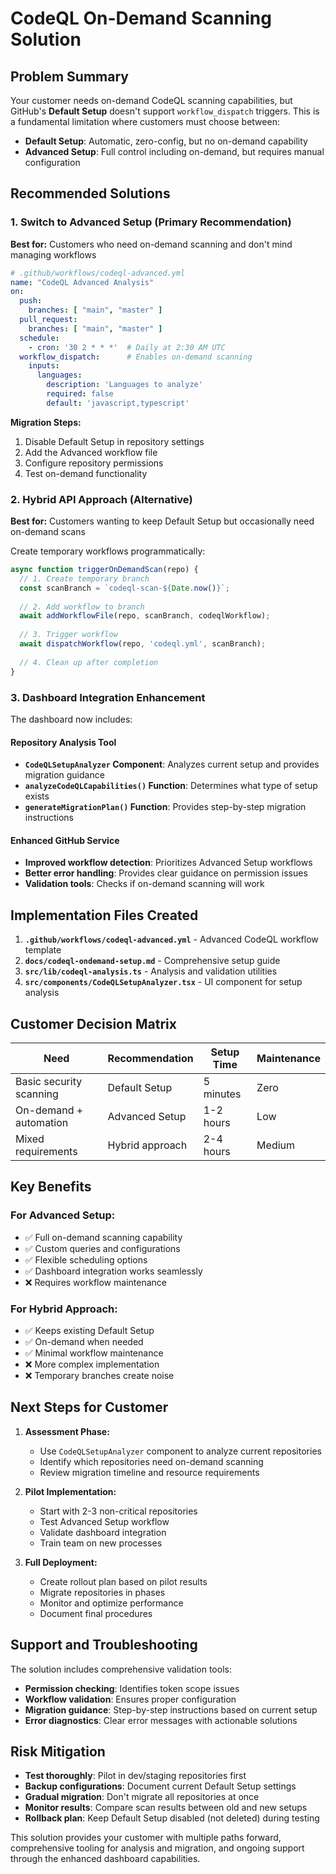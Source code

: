 # CodeQL On-Demand Scanning Solution

## Problem Summary

Your customer needs on-demand CodeQL scanning capabilities, but GitHub's **Default Setup** doesn't support `workflow_dispatch` triggers. This is a fundamental limitation where customers must choose between:

- **Default Setup**: Automatic, zero-config, but no on-demand capability
- **Advanced Setup**: Full control including on-demand, but requires manual configuration

## Recommended Solutions

### 1. Switch to Advanced Setup (Primary Recommendation)

**Best for:** Customers who need on-demand scanning and don't mind managing workflows

```yaml
# .github/workflows/codeql-advanced.yml
name: "CodeQL Advanced Analysis"
on:
  push:
    branches: [ "main", "master" ]
  pull_request:
    branches: [ "main", "master" ]
  schedule:
    - cron: '30 2 * * *'  # Daily at 2:30 AM UTC
  workflow_dispatch:      # Enables on-demand scanning
    inputs:
      languages:
        description: 'Languages to analyze'
        required: false
        default: 'javascript,typescript'
```

**Migration Steps:**
1. Disable Default Setup in repository settings
2. Add the Advanced workflow file
3. Configure repository permissions
4. Test on-demand functionality

### 2. Hybrid API Approach (Alternative)

**Best for:** Customers wanting to keep Default Setup but occasionally need on-demand scans

Create temporary workflows programmatically:
```javascript
async function triggerOnDemandScan(repo) {
  // 1. Create temporary branch
  const scanBranch = `codeql-scan-${Date.now()}`;
  
  // 2. Add workflow to branch
  await addWorkflowFile(repo, scanBranch, codeqlWorkflow);
  
  // 3. Trigger workflow
  await dispatchWorkflow(repo, 'codeql.yml', scanBranch);
  
  // 4. Clean up after completion
}
```

### 3. Dashboard Integration Enhancement

The dashboard now includes:

#### Repository Analysis Tool
- **`CodeQLSetupAnalyzer` Component**: Analyzes current setup and provides migration guidance
- **`analyzeCodeQLCapabilities()` Function**: Determines what type of setup exists
- **`generateMigrationPlan()` Function**: Provides step-by-step migration instructions

#### Enhanced GitHub Service
- **Improved workflow detection**: Prioritizes Advanced Setup workflows
- **Better error handling**: Provides clear guidance on permission issues
- **Validation tools**: Checks if on-demand scanning will work

## Implementation Files Created

1. **`.github/workflows/codeql-advanced.yml`** - Advanced CodeQL workflow template
2. **`docs/codeql-ondemand-setup.md`** - Comprehensive setup guide  
3. **`src/lib/codeql-analysis.ts`** - Analysis and validation utilities
4. **`src/components/CodeQLSetupAnalyzer.tsx`** - UI component for setup analysis

## Customer Decision Matrix

| Need | Recommendation | Setup Time | Maintenance |
|------|----------------|------------|-------------|
| Basic security scanning | Default Setup | 5 minutes | Zero |
| On-demand + automation | Advanced Setup | 1-2 hours | Low |
| Mixed requirements | Hybrid approach | 2-4 hours | Medium |

## Key Benefits

### For Advanced Setup:
- ✅ Full on-demand scanning capability
- ✅ Custom queries and configurations  
- ✅ Flexible scheduling options
- ✅ Dashboard integration works seamlessly
- ❌ Requires workflow maintenance

### For Hybrid Approach:
- ✅ Keeps existing Default Setup
- ✅ On-demand when needed
- ✅ Minimal workflow maintenance
- ❌ More complex implementation
- ❌ Temporary branches create noise

## Next Steps for Customer

1. **Assessment Phase:**
   - Use `CodeQLSetupAnalyzer` component to analyze current repositories
   - Identify which repositories need on-demand scanning
   - Review migration timeline and resource requirements

2. **Pilot Implementation:**
   - Start with 2-3 non-critical repositories
   - Test Advanced Setup workflow
   - Validate dashboard integration
   - Train team on new processes

3. **Full Deployment:**
   - Create rollout plan based on pilot results
   - Migrate repositories in phases
   - Monitor and optimize performance
   - Document final procedures

## Support and Troubleshooting

The solution includes comprehensive validation tools:

- **Permission checking**: Identifies token scope issues
- **Workflow validation**: Ensures proper configuration
- **Migration guidance**: Step-by-step instructions based on current setup
- **Error diagnostics**: Clear error messages with actionable solutions

## Risk Mitigation

- **Test thoroughly**: Pilot in dev/staging repositories first
- **Backup configurations**: Document current Default Setup settings
- **Gradual migration**: Don't migrate all repositories at once
- **Monitor results**: Compare scan results between old and new setups
- **Rollback plan**: Keep Default Setup disabled (not deleted) during testing

This solution provides your customer with multiple paths forward, comprehensive tooling for analysis and migration, and ongoing support through the enhanced dashboard capabilities.